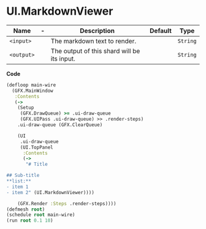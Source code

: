 # UI.MarkdownViewer

| Name | -  | Description | Default | Type |
|------|---------------------|-------------|---------|------|
| `<input>` ||The markdown text to render. | | `String` |
| `<output>` ||The output of this shard will be its input. | | `String` |

**Code**

```clj
(defloop main-wire
  (GFX.MainWindow
   :Contents
   (->
    (Setup
     (GFX.DrawQueue) >= .ui-draw-queue
     (GFX.UIPass .ui-draw-queue) >> .render-steps)
    .ui-draw-queue (GFX.ClearQueue)

    (UI
     .ui-draw-queue
     (UI.TopPanel
      :Contents
      (->
       "# Title

## Sub-title
**list:**
- item 1
- item 2" (UI.MarkdownViewer))))

    (GFX.Render :Steps .render-steps))))
(defmesh root)
(schedule root main-wire)
(run root 0.1 10)
```
